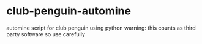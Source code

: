 # club-penguin-automine
automine script for club penguin using python
warning: this counts as third party software so use carefully
